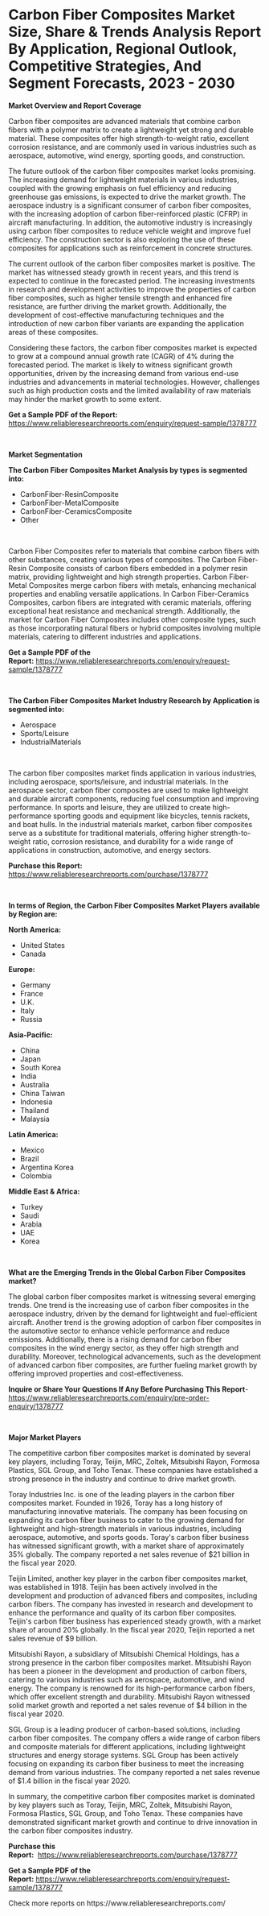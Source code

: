 <p><h1>Carbon Fiber Composites Market Size, Share & Trends Analysis Report By Application, Regional Outlook, Competitive Strategies, And Segment Forecasts, 2023 - 2030</h1></p><p><strong>Market Overview and Report Coverage</strong></p>
<p><p>Carbon fiber composites are advanced materials that combine carbon fibers with a polymer matrix to create a lightweight yet strong and durable material. These composites offer high strength-to-weight ratio, excellent corrosion resistance, and are commonly used in various industries such as aerospace, automotive, wind energy, sporting goods, and construction.</p><p>The future outlook of the carbon fiber composites market looks promising. The increasing demand for lightweight materials in various industries, coupled with the growing emphasis on fuel efficiency and reducing greenhouse gas emissions, is expected to drive the market growth. The aerospace industry is a significant consumer of carbon fiber composites, with the increasing adoption of carbon fiber-reinforced plastic (CFRP) in aircraft manufacturing. In addition, the automotive industry is increasingly using carbon fiber composites to reduce vehicle weight and improve fuel efficiency. The construction sector is also exploring the use of these composites for applications such as reinforcement in concrete structures.</p><p>The current outlook of the carbon fiber composites market is positive. The market has witnessed steady growth in recent years, and this trend is expected to continue in the forecasted period. The increasing investments in research and development activities to improve the properties of carbon fiber composites, such as higher tensile strength and enhanced fire resistance, are further driving the market growth. Additionally, the development of cost-effective manufacturing techniques and the introduction of new carbon fiber variants are expanding the application areas of these composites.</p><p>Considering these factors, the carbon fiber composites market is expected to grow at a compound annual growth rate (CAGR) of 4% during the forecasted period. The market is likely to witness significant growth opportunities, driven by the increasing demand from various end-use industries and advancements in material technologies. However, challenges such as high production costs and the limited availability of raw materials may hinder the market growth to some extent.</p></p>
<p><strong>Get a Sample PDF of the Report:</strong> <a href="https://www.reliableresearchreports.com/enquiry/request-sample/1378777">https://www.reliableresearchreports.com/enquiry/request-sample/1378777</a></p>
<p>&nbsp;</p>
<p><strong>Market Segmentation</strong></p>
<p><strong>The Carbon Fiber Composites Market Analysis by types is segmented into:</strong></p>
<p><ul><li>CarbonFiber-ResinComposite</li><li>CarbonFiber-MetalComposite</li><li>CarbonFiber-CeramicsComposite</li><li>Other</li></ul></p>
<p>&nbsp;</p>
<p><p>Carbon Fiber Composites refer to materials that combine carbon fibers with other substances, creating various types of composites. The Carbon Fiber-Resin Composite consists of carbon fibers embedded in a polymer resin matrix, providing lightweight and high strength properties. Carbon Fiber-Metal Composites merge carbon fibers with metals, enhancing mechanical properties and enabling versatile applications. In Carbon Fiber-Ceramics Composites, carbon fibers are integrated with ceramic materials, offering exceptional heat resistance and mechanical strength. Additionally, the market for Carbon Fiber Composites includes other composite types, such as those incorporating natural fibers or hybrid composites involving multiple materials, catering to different industries and applications.</p></p>
<p><strong>Get a Sample PDF of the Report:</strong>&nbsp;<a href="https://www.reliableresearchreports.com/enquiry/request-sample/1378777">https://www.reliableresearchreports.com/enquiry/request-sample/1378777</a></p>
<p>&nbsp;</p>
<p><strong>The Carbon Fiber Composites Market Industry Research by Application is segmented into:</strong></p>
<p><ul><li>Aerospace</li><li>Sports/Leisure</li><li>IndustrialMaterials</li></ul></p>
<p>&nbsp;</p>
<p><p>The carbon fiber composites market finds application in various industries, including aerospace, sports/leisure, and industrial materials. In the aerospace sector, carbon fiber composites are used to make lightweight and durable aircraft components, reducing fuel consumption and improving performance. In sports and leisure, they are utilized to create high-performance sporting goods and equipment like bicycles, tennis rackets, and boat hulls. In the industrial materials market, carbon fiber composites serve as a substitute for traditional materials, offering higher strength-to-weight ratio, corrosion resistance, and durability for a wide range of applications in construction, automotive, and energy sectors.</p></p>
<p><strong>Purchase this Report:</strong>&nbsp; <a href="https://www.reliableresearchreports.com/purchase/1378777">https://www.reliableresearchreports.com/purchase/1378777</a></p>
<p>&nbsp;</p>
<p><strong>In terms of Region, the Carbon Fiber Composites Market Players available by Region are:</strong></p>
<p>
    <p> <strong> North America: </strong>
        <ul>
            <li>United States</li>
            <li>Canada</li>
        </ul>
        </p> 
    <p> <strong> Europe: </strong>
        <ul>
            <li>Germany</li>
            <li>France</li>
            <li>U.K.</li>
            <li>Italy</li>
            <li>Russia</li>
        </ul>
        </p> 
    <p> <strong> Asia-Pacific: </strong>
        <ul>
            <li>China</li>
            <li>Japan</li>
            <li>South Korea</li>
            <li>India</li>
            <li>Australia</li>
            <li>China Taiwan</li>
            <li>Indonesia</li>
            <li>Thailand</li>
            <li>Malaysia</li>
        </ul>
        </p> 
    <p> <strong> Latin America: </strong>
        <ul>
            <li>Mexico</li>
            <li>Brazil</li>
            <li>Argentina Korea</li>
            <li>Colombia</li>
        </ul>
        </p> 
    <p> <strong> Middle East & Africa: </strong>
        <ul>
            <li>Turkey</li>
            <li>Saudi</li>
            <li>Arabia</li>
            <li>UAE</li>
            <li>Korea</li>
        </ul>
    </p>
    </p>
<p>&nbsp;</p>
<p><strong>What are the Emerging Trends in the Global Carbon Fiber Composites market?</strong></p>
<p><p>The global carbon fiber composites market is witnessing several emerging trends. One trend is the increasing use of carbon fiber composites in the aerospace industry, driven by the demand for lightweight and fuel-efficient aircraft. Another trend is the growing adoption of carbon fiber composites in the automotive sector to enhance vehicle performance and reduce emissions. Additionally, there is a rising demand for carbon fiber composites in the wind energy sector, as they offer high strength and durability. Moreover, technological advancements, such as the development of advanced carbon fiber composites, are further fueling market growth by offering improved properties and cost-effectiveness.</p></p>
<p><strong>Inquire or Share Your Questions If Any Before Purchasing This Report</strong>- <a href="https://www.reliableresearchreports.com/enquiry/pre-order-enquiry/1378777">https://www.reliableresearchreports.com/enquiry/pre-order-enquiry/1378777</a></p>
<p>&nbsp;</p>
<p><strong>Major Market Players</strong></p>
<p><p>The competitive carbon fiber composites market is dominated by several key players, including Toray, Teijin, MRC, Zoltek, Mitsubishi Rayon, Formosa Plastics, SGL Group, and Toho Tenax. These companies have established a strong presence in the industry and continue to drive market growth.</p><p>Toray Industries Inc. is one of the leading players in the carbon fiber composites market. Founded in 1926, Toray has a long history of manufacturing innovative materials. The company has been focusing on expanding its carbon fiber business to cater to the growing demand for lightweight and high-strength materials in various industries, including aerospace, automotive, and sports goods. Toray's carbon fiber business has witnessed significant growth, with a market share of approximately 35% globally. The company reported a net sales revenue of $21 billion in the fiscal year 2020.</p><p>Teijin Limited, another key player in the carbon fiber composites market, was established in 1918. Teijin has been actively involved in the development and production of advanced fibers and composites, including carbon fibers. The company has invested in research and development to enhance the performance and quality of its carbon fiber composites. Teijin's carbon fiber business has experienced steady growth, with a market share of around 20% globally. In the fiscal year 2020, Teijin reported a net sales revenue of $9 billion.</p><p>Mitsubishi Rayon, a subsidiary of Mitsubishi Chemical Holdings, has a strong presence in the carbon fiber composites market. Mitsubishi Rayon has been a pioneer in the development and production of carbon fibers, catering to various industries such as aerospace, automotive, and wind energy. The company is renowned for its high-performance carbon fibers, which offer excellent strength and durability. Mitsubishi Rayon witnessed solid market growth and reported a net sales revenue of $4 billion in the fiscal year 2020.</p><p>SGL Group is a leading producer of carbon-based solutions, including carbon fiber composites. The company offers a wide range of carbon fibers and composite materials for different applications, including lightweight structures and energy storage systems. SGL Group has been actively focusing on expanding its carbon fiber business to meet the increasing demand from various industries. The company reported a net sales revenue of $1.4 billion in the fiscal year 2020.</p><p>In summary, the competitive carbon fiber composites market is dominated by key players such as Toray, Teijin, MRC, Zoltek, Mitsubishi Rayon, Formosa Plastics, SGL Group, and Toho Tenax. These companies have demonstrated significant market growth and continue to drive innovation in the carbon fiber composites industry.</p></p>
<p><strong>Purchase this Report:</strong>&nbsp;&nbsp;<a href="https://www.reliableresearchreports.com/purchase/1378777">https://www.reliableresearchreports.com/purchase/1378777</a></p>
<p></p>
<p><strong>Get a Sample PDF of the Report:</strong>&nbsp;<a href="https://www.reliableresearchreports.com/enquiry/request-sample/1378777">https://www.reliableresearchreports.com/enquiry/request-sample/1378777</a></p>
<p>Check more reports on https://www.reliableresearchreports.com/</p>